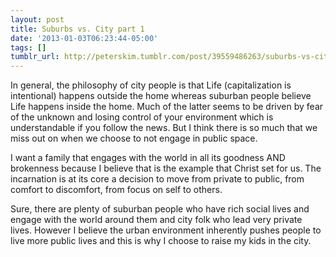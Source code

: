 ```yaml
---
layout: post
title: Suburbs vs. City part 1
date: '2013-01-03T06:23:44-05:00'
tags: []
tumblr_url: http://peterskim.tumblr.com/post/39559486263/suburbs-vs-city-part-1
---
```

In general, the philosophy of city people is that Life (capitalization is intentional) happens outside the home whereas suburban people believe Life happens inside the home. Much of the latter seems to be driven by fear of the unknown and losing control of your environment which is understandable if you follow the news. But I think there is so much that we miss out on when we choose to not engage in public space. 

I want a family that engages with the world in all its goodness AND brokenness because I believe that is the example that Christ set for us. The incarnation is at its core a decision to move from private to public, from comfort to discomfort, from focus on self to others. 

Sure, there are plenty of suburban people who have rich social lives and engage with the world around them and city folk who lead very private lives. However I believe the urban environment inherently pushes people to live more public lives and this is why I choose to raise my kids in the city.
